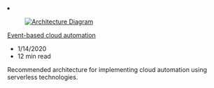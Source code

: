 <!-- This file is automatically generated by build/architectures/build_index.py. Any updates will be lost. -->

<!-- markdownlint-disable MD033 -->

<li class="grid-item item-column" data-categories="Developer Tools ">
<article class="card">
    <div class="card-header has-margin-bottom-none" aria-hidden="true">
        <figure class="image diagram has-height-175 has-overflow-hidden level">
            <a href="/azure/architecture/reference-architectures/serverless/cloud-automation"><img src="/azure/architecture/browse/thumbs/cloud-automation.png" class="diagram" alt="Architecture Diagram" data-linktype="relative-path"></a>
        </figure>
    </div>
    <div class="card-content">
        <a class="card-content-title has-margin-top-none" href="/azure/architecture/reference-architectures/serverless/cloud-automation">
            <p>Event-based cloud automation</p>
        </a>
        <ul class="card-content-metadata">
            <li>1/14/2020</li>
            <li>12 min read</li>
        </ul>
        <p class="card-content-description">Recommended architecture for implementing cloud automation using serverless technologies.</p>
        <div class="bottom-to-top-fade is-hidden-mobile"></div>
    </div>
</article>
</li>
